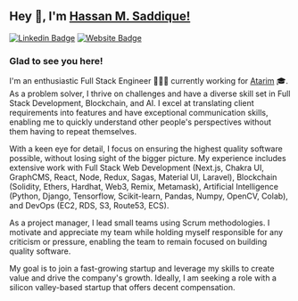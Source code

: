 ## Hey 👋, I'm [Hassan M. Saddique!](https://github.com/hassanms/)

[![Linkedin Badge](https://img.shields.io/badge/LinkedIn-0077B5?style=for-the-badge&logo=linkedin&logoColor=white)](https://linkedin.com/in/hassanms)
[![Website Badge](https://img.shields.io/badge/website-000000?style=for-the-badge&logo=About.me&logoColor=white)](https://hassanms.com)

### Glad to see you here! &nbsp; 

I'm an enthusiastic Full Stack Engineer 👨🏻‍💻 currently working for [Atarim](https://atarim.io) 🎓. As a problem solver, I thrive on challenges and have a diverse skill set in Full Stack Development, Blockchain, and AI. I excel at translating client requirements into features and have exceptional communication skills, enabling me to quickly understand other people's perspectives without them having to repeat themselves.

With a keen eye for detail, I focus on ensuring the highest quality software possible, without losing sight of the bigger picture. My experience includes extensive work with Full Stack Web Development (Next.js, Chakra UI, GraphCMS, React, Node, Redux, Sagas, Material UI, Laravel), Blockchain (Solidity, Ethers, Hardhat, Web3, Remix, Metamask), Artificial Intelligence (Python, Django, Tensorflow, Scikit-learn, Pandas, Numpy, OpenCV, Colab), and DevOps (EC2, RDS, S3, Route53, ECS). 

As a project manager, I lead small teams using Scrum methodologies. I motivate and appreciate my team while holding myself responsible for any criticism or pressure, enabling the team to remain focused on building quality software.

My goal is to join a fast-growing startup and leverage my skills to create value and drive the company's growth. Ideally, I am seeking a role with a silicon valley-based startup that offers decent compensation.


<!--
**hassanms/hassanms** is a ✨ _special_ ✨ repository because its `README.md` (this file) appears on your GitHub profile.

Here are some ideas to get you started:

- 🔭 I’m currently working on ...
- 🌱 I’m currently learning ...
- 👯 I’m looking to collaborate on ...
- 🤔 I’m looking for help with ...
- 💬 Ask me about ...
- 📫 How to reach me: ...
- 😄 Pronouns: ...
- ⚡ Fun fact: ...
-->
